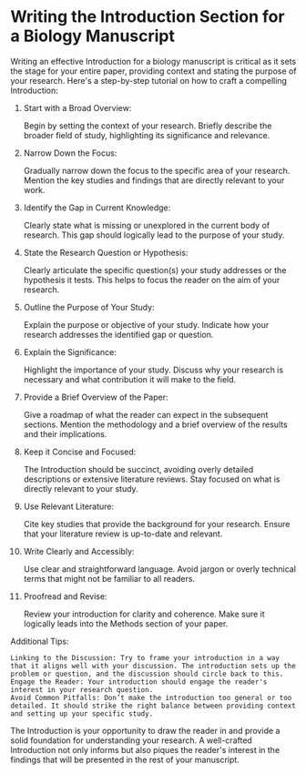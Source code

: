 # Writing the Introduction Section for a Biology Manuscript

Writing an effective Introduction for a biology manuscript is critical as it sets the stage for your entire paper, providing context and stating the purpose of your research. Here's a step-by-step tutorial on how to craft a compelling Introduction:

1. Start with a Broad Overview:

    Begin by setting the context of your research.
    Briefly describe the broader field of study, highlighting its significance and relevance.

2. Narrow Down the Focus:

    Gradually narrow down the focus to the specific area of your research.
    Mention the key studies and findings that are directly relevant to your work.

3. Identify the Gap in Current Knowledge:

    Clearly state what is missing or unexplored in the current body of research.
    This gap should logically lead to the purpose of your study.

4. State the Research Question or Hypothesis:

    Clearly articulate the specific question(s) your study addresses or the hypothesis it tests.
    This helps to focus the reader on the aim of your research.

5. Outline the Purpose of Your Study:

    Explain the purpose or objective of your study.
    Indicate how your research addresses the identified gap or question.

6. Explain the Significance:

    Highlight the importance of your study.
    Discuss why your research is necessary and what contribution it will make to the field.

7. Provide a Brief Overview of the Paper:

    Give a roadmap of what the reader can expect in the subsequent sections.
    Mention the methodology and a brief overview of the results and their implications.

8. Keep it Concise and Focused:

    The Introduction should be succinct, avoiding overly detailed descriptions or extensive literature reviews.
    Stay focused on what is directly relevant to your study.

9. Use Relevant Literature:

    Cite key studies that provide the background for your research.
    Ensure that your literature review is up-to-date and relevant.

10. Write Clearly and Accessibly:

    Use clear and straightforward language.
    Avoid jargon or overly technical terms that might not be familiar to all readers.

11. Proofread and Revise:

    Review your introduction for clarity and coherence.
    Make sure it logically leads into the Methods section of your paper.

Additional Tips:

    Linking to the Discussion: Try to frame your introduction in a way that it aligns well with your discussion. The introduction sets up the problem or question, and the discussion should circle back to this.
    Engage the Reader: Your introduction should engage the reader's interest in your research question.
    Avoid Common Pitfalls: Don’t make the introduction too general or too detailed. It should strike the right balance between providing context and setting up your specific study.

The Introduction is your opportunity to draw the reader in and provide a solid foundation for understanding your research. A well-crafted Introduction not only informs but also piques the reader's interest in the findings that will be presented in the rest of your manuscript.
